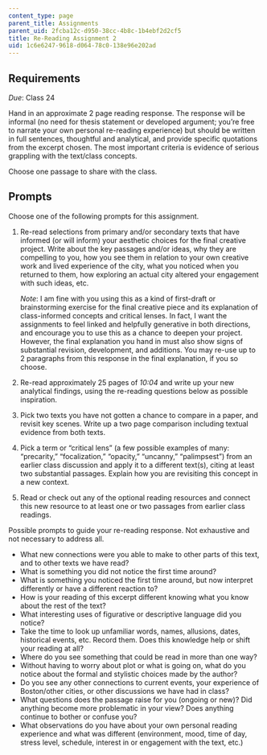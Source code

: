 ```yaml
---
content_type: page
parent_title: Assignments
parent_uid: 2fcba12c-d950-38cc-4b8c-1b4ebf2d2cf5
title: Re-Reading Assignment 2
uid: 1c6e6247-9618-d064-78c0-138e96e202ad
---
```


Requirements
------------

_Due_: Class 24

Hand in an approximate 2 page reading response. The response will be informal (no need for thesis statement or developed argument; you’re free to narrate your own personal re-reading experience) but should be written in full sentences, thoughtful and analytical, and provide specific quotations from the excerpt chosen. The most important criteria is evidence of serious grappling with the text/class concepts.

Choose one passage to share with the class.

Prompts
-------

Choose one of the following prompts for this assignment.

1.  Re-read selections from primary and/or secondary texts that have informed (or will inform) your aesthetic choices for the final creative project. Write about the key passages and/or ideas, why they are compelling to you, how you see them in relation to your own creative work and lived experience of the city, what you noticed when you returned to them, how exploring an actual city altered your engagement with such ideas, etc.
    
    _Note_: I am fine with you using this as a kind of first-draft or brainstorming exercise for the final creative piece and its explanation of class-informed concepts and critical lenses. In fact, I want the assignments to feel linked and helpfully generative in both directions, and encourage you to use this as a chance to deepen your project. However, the final explanation you hand in must also show signs of substantial revision, development, and additions. You may re-use up to 2 paragraphs from this response in the final explanation, if you so choose.
    
2.  Re-read approximately 25 pages of _10:04_ and write up your new analytical findings, using the re-reading questions below as possible inspiration.
3.  Pick two texts you have not gotten a chance to compare in a paper, and revisit key scenes. Write up a two page comparison including textual evidence from both texts.
4.  Pick a term or “critical lens” (a few possible examples of many: “precarity,” “focalization,” “opacity,” “uncanny,” “palimpsest”) from an earlier class discussion and apply it to a different text(s), citing at least two substantial passages. Explain how you are revisiting this concept in a new context.
5.  Read or check out any of the optional reading resources and connect this new resource to at least one or two passages from earlier class readings.

Possible prompts to guide your re-reading response. Not exhaustive and not necessary to address all.

*   What new connections were you able to make to other parts of this text, and to other texts we have read?
*   What is something you did not notice the first time around?
*   What is something you noticed the first time around, but now interpret differently or have a different reaction to?
*   How is your reading of this excerpt different knowing what you know about the rest of the text?
*   What interesting uses of figurative or descriptive language did you notice?
*   Take the time to look up unfamiliar words, names, allusions, dates, historical events, etc. Record them. Does this knowledge help or shift your reading at all?
*   Where do you see something that could be read in more than one way?
*   Without having to worry about plot or what is going on, what do you notice about the formal and stylistic choices made by the author?
*   Do you see any other connections to current events, your experience of Boston/other cities, or other discussions we have had in class?
*   What questions does the passage raise for you (ongoing or new)? Did anything become more problematic in your view? Does anything continue to bother or confuse you?
*   What observations do you have about your own personal reading experience and what was different (environment, mood, time of day, stress level, schedule, interest in or engagement with the text, etc.)